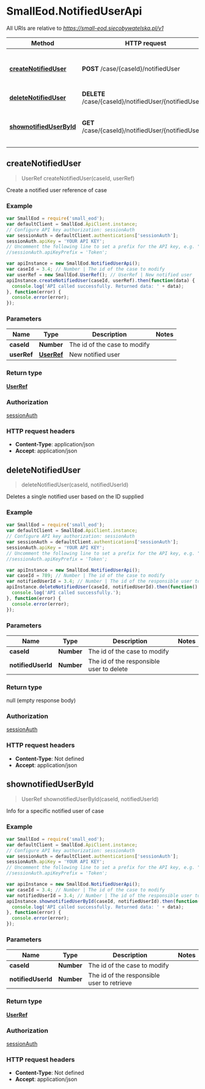 # SmallEod.NotifiedUserApi

All URIs are relative to *https://small-eod.siecobywatelska.pl/v1*

Method | HTTP request | Description
------------- | ------------- | -------------
[**createNotifiedUser**](NotifiedUserApi.md#createNotifiedUser) | **POST** /case/{caseId}/notifiedUser | Create a notified user reference of case
[**deleteNotifiedUser**](NotifiedUserApi.md#deleteNotifiedUser) | **DELETE** /case/{caseId}/notifiedUser/{notifiedUserId} | 
[**shownotifiedUserById**](NotifiedUserApi.md#shownotifiedUserById) | **GET** /case/{caseId}/notifiedUser/{notifiedUserId} | Info for a specific notified user of case



## createNotifiedUser

> UserRef createNotifiedUser(caseId, userRef)

Create a notified user reference of case

### Example

```javascript
var SmallEod = require('small_eod');
var defaultClient = SmallEod.ApiClient.instance;
// Configure API key authorization: sessionAuth
var sessionAuth = defaultClient.authentications['sessionAuth'];
sessionAuth.apiKey = 'YOUR API KEY';
// Uncomment the following line to set a prefix for the API key, e.g. "Token" (defaults to null)
//sessionAuth.apiKeyPrefix = 'Token';

var apiInstance = new SmallEod.NotifiedUserApi();
var caseId = 3.4; // Number | The id of the case to modify
var userRef = new SmallEod.UserRef(); // UserRef | New notified user
apiInstance.createNotifiedUser(caseId, userRef).then(function(data) {
  console.log('API called successfully. Returned data: ' + data);
}, function(error) {
  console.error(error);
});

```

### Parameters



Name | Type | Description  | Notes
------------- | ------------- | ------------- | -------------
 **caseId** | **Number**| The id of the case to modify | 
 **userRef** | [**UserRef**](UserRef.md)| New notified user | 

### Return type

[**UserRef**](UserRef.md)

### Authorization

[sessionAuth](../README.md#sessionAuth)

### HTTP request headers

- **Content-Type**: application/json
- **Accept**: application/json


## deleteNotifiedUser

> deleteNotifiedUser(caseId, notifiedUserId)



Deletes a single notified user based on the ID supplied

### Example

```javascript
var SmallEod = require('small_eod');
var defaultClient = SmallEod.ApiClient.instance;
// Configure API key authorization: sessionAuth
var sessionAuth = defaultClient.authentications['sessionAuth'];
sessionAuth.apiKey = 'YOUR API KEY';
// Uncomment the following line to set a prefix for the API key, e.g. "Token" (defaults to null)
//sessionAuth.apiKeyPrefix = 'Token';

var apiInstance = new SmallEod.NotifiedUserApi();
var caseId = 789; // Number | The id of the case to modify
var notifiedUserId = 3.4; // Number | The id of the responsible user to delete
apiInstance.deleteNotifiedUser(caseId, notifiedUserId).then(function() {
  console.log('API called successfully.');
}, function(error) {
  console.error(error);
});

```

### Parameters



Name | Type | Description  | Notes
------------- | ------------- | ------------- | -------------
 **caseId** | **Number**| The id of the case to modify | 
 **notifiedUserId** | **Number**| The id of the responsible user to delete | 

### Return type

null (empty response body)

### Authorization

[sessionAuth](../README.md#sessionAuth)

### HTTP request headers

- **Content-Type**: Not defined
- **Accept**: application/json


## shownotifiedUserById

> UserRef shownotifiedUserById(caseId, notifiedUserId)

Info for a specific notified user of case

### Example

```javascript
var SmallEod = require('small_eod');
var defaultClient = SmallEod.ApiClient.instance;
// Configure API key authorization: sessionAuth
var sessionAuth = defaultClient.authentications['sessionAuth'];
sessionAuth.apiKey = 'YOUR API KEY';
// Uncomment the following line to set a prefix for the API key, e.g. "Token" (defaults to null)
//sessionAuth.apiKeyPrefix = 'Token';

var apiInstance = new SmallEod.NotifiedUserApi();
var caseId = 3.4; // Number | The id of the case to modify
var notifiedUserId = 3.4; // Number | The id of the responsible user to retrieve
apiInstance.shownotifiedUserById(caseId, notifiedUserId).then(function(data) {
  console.log('API called successfully. Returned data: ' + data);
}, function(error) {
  console.error(error);
});

```

### Parameters



Name | Type | Description  | Notes
------------- | ------------- | ------------- | -------------
 **caseId** | **Number**| The id of the case to modify | 
 **notifiedUserId** | **Number**| The id of the responsible user to retrieve | 

### Return type

[**UserRef**](UserRef.md)

### Authorization

[sessionAuth](../README.md#sessionAuth)

### HTTP request headers

- **Content-Type**: Not defined
- **Accept**: application/json


